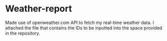 # Weather-report
Made use of openweather.com API to fetch my real-time weather data.
I attached the file that contains the IDs to be inputted into the space provided in the repository.
